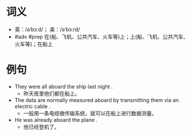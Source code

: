 # 词义
- 英：/əˈbɔːd/； 美：/əˈbɔːrd/
- #adv #prep 在(船、飞机、公共汽车、火车等)上；上(船、飞机、公共汽车、火车等)；在船上
# 例句
- They were all aboard the ship last night .
	- 昨天夜里他们都在船上。
- The data are normally measured aboard by transmitting them via an electric cable .
	- 一般用一条电缆做传输系统，就可以在船上进行数据测量。
- He was already aboard the plane .
	- 他已经登机了。
